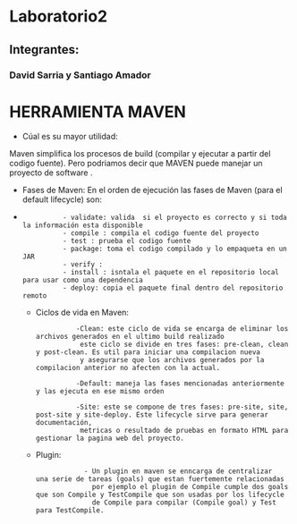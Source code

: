 # Laboratorio2
## Integrantes:
### David Sarria y Santiago Amador
# HERRAMIENTA MAVEN
- Cúal es su mayor utilidad:
   
 Maven simplifica los procesos de build (compilar y ejecutar a partir del codigo fuente). Pero podriamos decir que MAVEN puede manejar un proyecto de software .

- Fases de Maven:
    En el orden de ejecución las fases de Maven (para el default lifecycle) son:
- 
                - validate: valida  si el proyecto es correcto y si toda la información esta disponible
                - compile : compila el codigo fuente del proyecto 
                - test : prueba el codigo fuente 
                - package: toma el codigo compilado y lo empaqueta en un JAR
                - verify :
                - install : isntala el paquete en el repositorio local para usar como una dependencia
                - deploy: copia el paquete final dentro del repositorio remoto
  - Ciclos de vida en Maven:

                  -Clean: este ciclo de vida se encarga de eliminar los archivos generados en el ultimo build realizado
                   este ciclo se divide en tres fases: pre-clean, clean y post-clean. Es util para iniciar una compilacion nueva 
                   y asegurarse que los archivos generados por la compilacion anterior no afecten con la actual.

                  -Default: maneja las fases mencionadas anteriormente y las ejecuta en ese mismo orden

                  -Site: este se compone de tres fases: pre-site, site, post-site y site-deploy. Este lifecycle sirve para generar documentación, 
                   metricas o resultado de pruebas en formato HTML para gestionar la pagina web del proyecto.
  - Plugin:
  
                    - Un plugin en maven se enncarga de centralizar  una serie de tareas (goals) que estan fuertemente relacionadas
                      por ejemplo el plugin de Compile cumple dos goals que son Compile y TestCompile que son usadas por los lifecycle
                      de Compile para compilar (Compile goal) y Test para TestCompile.
  
                